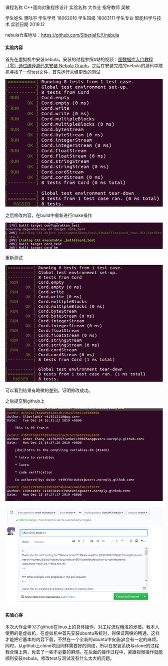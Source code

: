 课程名称      C++面向对象程序设计
 实验名称             大作业
 指导教师              吴敏

学生姓名              惠陆宇
 学生学号              18062016
 学生班级              18063111
 学生专业           智能科学与技术
 实验日期              2019.12

nebula仓库地址：https://github.com/SiberiaHLY/nebula



#### 实验内容

首先在虚拟机中安装nebula，安装的过程参照b站的视频：[图数据库入门教程（零）通过编译源码来安装 Nebula Graph](https://www.bilibili.com/video/av78217553)。之后在安装完成的nebula的源码中随机寻找了一份test文件，首先运行未经更改的测试

![](https://github.com/SiberiaHLY/HDU_cppPrimerPractice/blob/master/pic/o1.png)



之后修改内容，在build中重新进行make操作

![](https://github.com/SiberiaHLY/HDU_cppPrimerPractice/blob/master/pic/make.png)

重新测试

![](https://github.com/SiberiaHLY/HDU_cppPrimerPractice/blob/master/pic/o2.png)

可以看到结果有略微的差别，证明修改成功。

之后提交到github上

![](https://github.com/SiberiaHLY/HDU_cppPrimerPractice/blob/master/pic/log.png)

![](https://github.com/SiberiaHLY/HDU_cppPrimerPractice/blob/master/pic/final.png)

#### 实验心得

本次大作业学习了github在linux上的具体操作，对工程流程粗浅的涉猎。我本人使用的是虚拟机，在虚拟机中首先安装ubuntu系统时，得保证网络的畅通，这样才能把它基本的内容下载，不然在一个全新的ubuntu中安装git会有一定的麻烦。同时，从github上clone项目同样需要好的网络，所以在安装系统与clone的过程我合理上网，免去了一些不必要的麻烦。在后面的操作过程中，紧跟视频操作就能顺利安装nebula。修改test与测试没有什么太大的问题。
